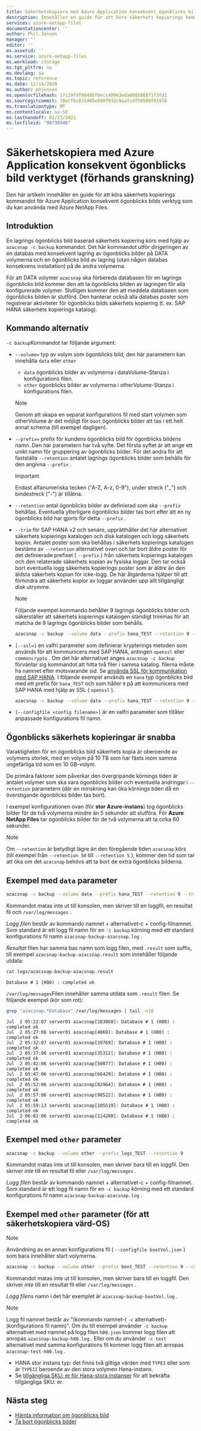 ```yaml
---
title: Säkerhetskopiera med Azure Application konsekvent ögonblicks bilds verktyg för Azure NetApp Files | Microsoft Docs
description: Innehåller en guide för att köra säkerhets kopierings kommandot för Azure Application konsekvent ögonblicks bilds verktyg som du kan använda med Azure NetApp Files.
services: azure-netapp-files
documentationcenter: ''
author: Phil-Jensen
manager: ''
editor: ''
ms.assetid: ''
ms.service: azure-netapp-files
ms.workload: storage
ms.tgt_pltfrm: na
ms.devlang: na
ms.topic: reference
ms.date: 12/14/2020
ms.author: phjensen
ms.openlocfilehash: 17c29fdf88495f6ecc40963eda08858887173fd1
ms.sourcegitcommit: 78ecfbc831405e8d0f932c9aafcdf59589f81978
ms.translationtype: MT
ms.contentlocale: sv-SE
ms.lasthandoff: 01/23/2021
ms.locfileid: "98730946"
---
```

# <a name="back-up-using-azure-application-consistent-snapshot-tool-preview"></a>Säkerhetskopiera med Azure Application konsekvent ögonblicks bild verktyget (förhands granskning)

Den här artikeln innehåller en guide för att köra säkerhets kopierings kommandot för Azure Application konsekvent ögonblicks bilds verktyg som du kan använda med Azure NetApp Files.

## <a name="introduction"></a>Introduktion

En lagrings ögonblicks bild baserad säkerhets kopiering körs med hjälp av `azacsnap -c backup` kommandot.  Det här kommandot utför dirigeringen av en databas med konsekvent lagring av ögonblicks bilder på DATA volymerna och en ögonblicks bild av lagring (utan någon databas konsekvens installation) på de andra volymerna.  

För att DATA volymer `azacsnap` ska förbereda databasen för en lagrings ögonblicks bild kommer den att ta ögonblicks bilden av lagringen för alla konfigurerade volymer. Slutligen kommer den att meddela databasen som ögonblicks bilden är slutförd.  Den hanterar också alla databas poster som registrerar aktiviteter för ögonblicks bilds säkerhets kopiering (t. ex. SAP HANA säkerhets kopierings katalog).

## <a name="command-options"></a>Kommando alternativ

`-c backup`Kommandot tar följande argument:

- `--volume=` typ av volym som ögonblicks bild, den här parametern kan innehålla `data` eller `other`
  - `data` ögonblicks bilder av volymerna i dataVolume-Stanza i konfigurations filen.
  - `other` ögonblicks bilder av volymerna i otherVolume-Stanza i konfigurations filen.
  
  > [!NOTE]
  > Genom att skapa en separat konfigurations fil med start volymen som otherVolume är det möjligt för `boot` ögonblicks bilder att tas i ett helt annat schema (till exempel dagligen).

- `--prefix=` prefix för kundens ögonblicks bild för ögonblicks bildens namn. Den här parametern har två syfte. Det första syftet är att ange ett unikt namn för gruppering av ögonblicks bilder. För det andra för att fastställa `--retention` antalet lagrings ögonblicks bilder som behålls för den angivna `--prefix` .

    > [!IMPORTANT]
    > Endast alfanumeriska tecken ("A-Z, A-z, 0-9"), under streck ("_") och bindestreck ("-") är tillåtna.

- `--retention` antal ögonblicks bilder av definierad som ska `--prefix` behållas. Eventuella ytterligare ögonblicks bilder tas bort efter att en ny ögonblicks bild har gjorts för detta `--prefix` .

- `--trim` för SAP HANA v2 och senare, upprätthåller det här alternativet säkerhets kopierings katalogen och disk katalogen och logg säkerhets kopior. Antalet poster som ska behållas i säkerhets kopierings katalogen bestäms av `--retention` alternativet ovan och tar bort äldre poster för det definierade prefixet ( `--prefix` ) från säkerhets kopierings katalogen och den relaterade säkerhets kopian av fysiska loggar. Den tar också bort eventuella logg säkerhets kopierings poster som är äldre än den äldsta säkerhets kopian för icke-logg. De här åtgärderna hjälper till att förhindra att säkerhets kopior av loggar använder upp allt tillgängligt disk utrymme.

  > [!NOTE]
  > Följande exempel kommando behåller 9 lagrings ögonblicks bilder och säkerställer att säkerhets kopierings katalogen ständigt trimmas för att matcha de 9 lagrings ögonblicks bilder som behålls.

    ```bash
    azacsnap -c backup --volume data --prefix hana_TEST --retention 9 --trim
    ```

- `[--ssl=]` en valfri parameter som definierar krypterings metoden som används för att kommunicera med SAP HANA, antingen `openssl` eller `commoncrypto` . Om det här alternativet anges `azacsnap -c backup` förväntar sig kommandot att hitta två filer i samma katalog. filerna måste ha namnet efter motsvarande sid. Se [använda SSL för kommunikation med SAP HANA](azacsnap-installation.md#using-ssl-for-communication-with-sap-hana). I följande exempel används en `hana` typ ögonblicks bild med ett prefix för `hana_TEST` och som håller `9` på att kommunicera med SAP HANA med hjälp av SSL ( `openssl` ).

    ```bash
    azacsnap -c backup --volume data --prefix hana_TEST --retention 9 --trim --ssl=openssl
    ```

- `[--configfile <config filename>]` är en valfri parameter som tillåter anpassade konfigurations fil namn.

## <a name="snapshot-backups-are-fast"></a>Ögonblicks säkerhets kopieringar är snabba

Varaktigheten för en ögonblicks bild säkerhets kopia är oberoende av volymens storlek, med en volym på 10 TB som har fästs inom samma ungefärliga tid som en 10 GB-volym.  

De primära faktorer som påverkar den övergripande körnings tiden är antalet volymer som ska vara ögonblicks bilder och eventuella ändringar i `--retention` parametern (där en minskning kan öka körnings tiden då en överstigande ögonblicks bilder tas bort).

I exempel konfigurationen ovan (för **stor Azure-instans**) tog ögonblicks bilder för de två volymerna mindre än 5 sekunder att slutföra. För **Azure NetApp Files** tar ögonblicks bilder för de två volymerna att ta cirka 60 sekunder.

> [!NOTE]
> Om `--retention` är betydligt lägre än den föregående tiden `azacsnap` körs (till exempel från `--retention 50` till `--retention 5` ), kommer den tid som tar att öka om det `azacsnap` behövs att ta bort de extra ögonblicks bilderna.

## <a name="example-with-data-parameter"></a>Exempel med `data` parameter

```bash
azacsnap -c backup --volume data --prefix hana_TEST --retention 9 --trim
```

Kommandot matas inte ut till konsolen, men skriver till en loggfil, en resultat fil och `/var/log/messages` .

*Logg filen* består av kommando namnet + alternativet-c + config-filnamnet. Som standard är ett logg fil namn för en `-c backup` körning med ett standard konfigurations fil namn `azacsnap-backup-azacsnap.log` .

*Resultat* filen har samma bas namn som logg filen, med `.result` som suffix, till exempel `azacsnap-backup-azacsnap.result` som innehåller följande utdata:

```bash
cat logs/azacsnap-backup-azacsnap.result
```

```output
Database # 1 (H80) : completed ok
```

`/var/log/messages`Filen innehåller samma utdata som `.result` filen. Se följande exempel (kör som rot):

```bash
grep "azacsnap.*Database" /var/log/messages | tail -n10
```

```output
Jul  2 05:22:07 server01 azacsnap[183868]: Database # 1 (H80) : completed ok
Jul  2 05:27:06 server01 azacsnap[4069]: Database # 1 (H80) : completed ok
Jul  2 05:32:07 server01 azacsnap[19769]: Database # 1 (H80) : completed ok
Jul  2 05:37:06 server01 azacsnap[35312]: Database # 1 (H80) : completed ok
Jul  2 05:42:06 server01 azacsnap[50877]: Database # 1 (H80) : completed ok
Jul  2 05:47:06 server01 azacsnap[66429]: Database # 1 (H80) : completed ok
Jul  2 05:52:06 server01 azacsnap[82964]: Database # 1 (H80) : completed ok
Jul  2 05:57:06 server01 azacsnap[98522]: Database # 1 (H80) : completed ok
Jul  2 05:59:13 server01 azacsnap[105519]: Database # 1 (H80) : completed ok
Jul  2 06:02:06 server01 azacsnap[114280]: Database # 1 (H80) : completed ok
```

## <a name="example-with-other-parameter"></a>Exempel med `other` parameter

```bash
azacsnap -c backup --volume other --prefix logs_TEST --retention 9
```

Kommandot matas inte ut till konsolen, men skriver bara till en loggfil.  Den skriver _inte_ till en resultat fil eller `/var/log/messages` .

*Logg filen* består av kommando namnet + alternativet-c + config-filnamnet. Som standard är ett logg fil namn för en `-c backup` körning med ett standard konfigurations fil namn `azacsnap-backup-azacsnap.log` .

## <a name="example-with-other-parameter-to-backup-host-os"></a>Exempel med `other` parameter (för att säkerhetskopiera värd-OS)

> [!NOTE]
> Användning av en annan konfigurations fil ( `--configfile bootVol.json` ) som bara innehåller start volymerna.

```bash
azacsnap -c backup --volume other --prefix boot_TEST --retention 9 --configfile bootVol.json
```

Kommandot matas inte ut till konsolen, men skriver bara till en loggfil.  Den skriver _inte_ till en resultat fil eller `/var/log/messages` .

*Logg filens* namn i det här exemplet är `azacsnap-backup-bootVol.log` .

> [!NOTE]
> Logg fil namnet består av "(kommando namnet-( `-c` alternativet)-(konfigurations fil namn)".  Om du till exempel använder `-c backup` alternativet med namnet på logg filen `h80.json` kommer logg filen att anropas `azacsnap-backup-h80.log` .  Eller om du använder `-c test` alternativet med samma konfigurations fil kommer logg filen att anropas `azacsnap-test-h80.log` .

- HANA stor instans typ: det finns två giltiga värden med `TYPEI` eller som är `TYPEII` beroende av den stora volymen Hana-instans.
- Se [tillgängliga SKU: er för Hana-stora instanser](../virtual-machines/workloads/sap/hana-available-skus.md) för att bekräfta tillgängliga SKU: er.

## <a name="next-steps"></a>Nästa steg

- [Hämta information om ögonblicks bild](azacsnap-cmd-ref-details.md)
- [Ta bort ögonblicks bilder](azacsnap-cmd-ref-delete.md)
